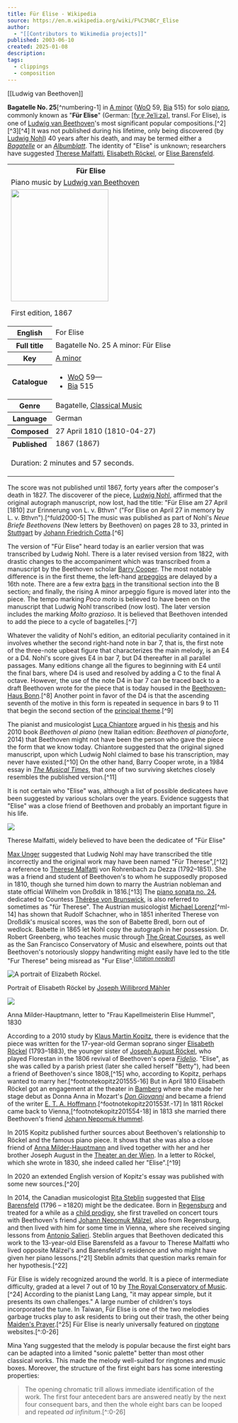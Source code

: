 ```yaml
---
title: Für Elise - Wikipedia
source: https://en.m.wikipedia.org/wiki/F%C3%BCr_Elise
author:
  - "[[Contributors to Wikimedia projects]]"
published: 2003-06-10
created: 2025-01-08
description: 
tags:
  - clippings
  - composition
---
```

[[Ludwig van Beethoven]]

**Bagatelle No. 25**[^numbering-1] in [A minor](https://en.m.wikipedia.org/wiki/A_minor "A minor") ([WoO](https://en.m.wikipedia.org/wiki/WoO "WoO") 59, [Bia](https://en.m.wikipedia.org/wiki/Biamonti_Catalogue "Biamonti Catalogue") 515) for solo [piano](https://en.m.wikipedia.org/wiki/Piano "Piano"), commonly known as "**Für Elise**" (German: [\[fyːɐ̯ ʔeˈliːzə\]](https://en.m.wikipedia.org/wiki/Help:IPA/Standard_German "Help:IPA/Standard German"), transl. For Elise), is one of [Ludwig van Beethoven](https://en.m.wikipedia.org/wiki/Ludwig_van_Beethoven "Ludwig van Beethoven")'s most significant popular compositions.[^2][^3][^4] It was not published during his lifetime, only being discovered (by [Ludwig Nohl](https://en.m.wikipedia.org/wiki/Ludwig_Nohl "Ludwig Nohl")) 40 years after his death, and may be termed either a [*Bagatelle*](https://en.m.wikipedia.org/wiki/Bagatelle_\(music\) "Bagatelle (music)") or an *[Albumblatt](https://en.m.wikipedia.org/wiki/Album_leaf "Album leaf")*. The identity of "Elise" is unknown; researchers have suggested [Therese Malfatti](https://en.m.wikipedia.org/wiki/Therese_Malfatti "Therese Malfatti"), [Elisabeth Röckel](https://en.m.wikipedia.org/wiki/Elisabeth_R%C3%B6ckel "Elisabeth Röckel"), or [Elise Barensfeld](https://en.m.wikipedia.org/wiki/Elise_Barensfeld "Elise Barensfeld").

<table><tbody><tr><th colspan="2">Für Elise</th></tr><tr><td colspan="2">Piano music by <a href="https://en.m.wikipedia.org/wiki/Ludwig_van_Beethoven">Ludwig van Beethoven</a></td></tr><tr><td colspan="2"><span><a href="https://en.m.wikipedia.org/wiki/File:Beethoven_WoO_59_Erstausgabe.png"><img src="https://upload.wikimedia.org/wikipedia/commons/thumb/2/27/Beethoven_WoO_59_Erstausgabe.png/220px-Beethoven_WoO_59_Erstausgabe.png" width="220" height="253"></a></span><p>First edition, 1867</p></td></tr><tr><th scope="row">English</th><td>For Elise</td></tr><tr><th scope="row">Full title</th><td>Bagatelle No. 25 A minor: Für Elise</td></tr><tr><th scope="row">Key</th><td><a href="https://en.m.wikipedia.org/wiki/A_minor">A minor</a></td></tr><tr><th scope="row">Catalogue</th><td><div><ul><li><a href="https://en.m.wikipedia.org/wiki/WoO">WoO</a> 59—</li><li><a href="https://en.m.wikipedia.org/wiki/Biamonti_Catalogue">Bia</a> 515</li></ul></div></td></tr><tr><th scope="row">Genre</th><td>Bagatelle, <a href="https://en.m.wikipedia.org/wiki/Classical_Music">Classical Music</a></td></tr><tr><th scope="row">Language</th><td>German</td></tr><tr><th scope="row">Composed</th><td>27&nbsp;April&nbsp;1810<span>&nbsp;(<span>1810-04-27</span>)</span></td></tr><tr><th scope="row">Published</th><td>1867<span>&nbsp;(<span>1867</span>)</span></td></tr><tr><td colspan="2"><div><p><span><span><span><audio width="215"></audio><a href="https://en.m.wikipedia.org/wiki/File:FurElise.ogg"><span></span></a><span><span>Duration: 2 minutes and 57 seconds.</span></span></span></span></span></p></div></td></tr></tbody></table>

The score was not published until 1867, forty years after the composer's death in 1827. The discoverer of the piece, [Ludwig Nohl](https://en.m.wikipedia.org/wiki/Ludwig_Nohl "Ludwig Nohl"), affirmed that the original autograph manuscript, now lost, had the title: "Für Elise am 27 April \[1810\] zur Erinnerung von L. v. Bthvn" ("For Elise on April 27 in memory by L. v. Bthvn").[^fuld2000-5] The music was published as part of Nohl's *Neue Briefe Beethovens* (New letters by Beethoven) on pages 28 to 33, printed in [Stuttgart](https://en.m.wikipedia.org/wiki/Stuttgart "Stuttgart") by [Johann Friedrich Cotta](https://en.m.wikipedia.org/wiki/Johann_Friedrich_Cotta "Johann Friedrich Cotta").[^6]

The version of "Für Elise" heard today is an earlier version that was transcribed by Ludwig Nohl. There is a later revised version from 1822, with drastic changes to the accompaniment which was transcribed from a manuscript by the Beethoven scholar [Barry Cooper](https://en.m.wikipedia.org/wiki/Barry_Cooper_\(musicologist\) "Barry Cooper (musicologist)"). The most notable difference is in the first theme, the left-hand [arpeggios](https://en.m.wikipedia.org/wiki/Arpeggio "Arpeggio") are delayed by a 16th note. There are a few extra [bars](https://en.m.wikipedia.org/wiki/Bar_\(music\) "Bar (music)") in the transitional section into the B section; and finally, the rising A minor arpeggio figure is moved later into the piece. The tempo marking *Poco moto* is believed to have been on the manuscript that Ludwig Nohl transcribed (now lost). The later version includes the marking *Molto grazioso*. It is believed that Beethoven intended to add the piece to a cycle of bagatelles.[^7]

Whatever the validity of Nohl's edition, an editorial peculiarity contained in it involves whether the second right-hand note in bar 7, that is, the first note of the three-note upbeat figure that characterizes the main melody, is an E4 or a D4. Nohl's score gives E4 in bar 7, but D4 thereafter in all parallel passages. Many editions change all the figures to beginning with E4 until the final bars, where D4 is used and resolved by adding a C to the final A octave. However, the use of the note D4 in bar 7 can be traced back to a draft Beethoven wrote for the piece that is today housed in the [Beethoven-Haus Bonn](https://en.m.wikipedia.org/wiki/Beethoven_House "Beethoven House").[^8] Another point in favor of the D4 is that the ascending seventh of the motive in this form is repeated in sequence in bars 9 to 11 that begin the second section of the [principal theme](https://en.m.wikipedia.org/wiki/Subject_\(music\) "Subject (music)").[^9]

The pianist and musicologist [Luca Chiantore](https://en.m.wikipedia.org/wiki/Luca_Chiantore "Luca Chiantore") argued in his [thesis](https://en.m.wikipedia.org/wiki/Thesis "Thesis") and his 2010 book *Beethoven al piano* (new Italian edition: *Beethoven al pianoforte*, 2014) that Beethoven might not have been the person who gave the piece the form that we know today. Chiantore suggested that the original signed manuscript, upon which Ludwig Nohl claimed to base his transcription, may never have existed.[^10] On the other hand, Barry Cooper wrote, in a 1984 essay in *[The Musical Times](https://en.m.wikipedia.org/wiki/The_Musical_Times "The Musical Times")*, that one of two surviving sketches closely resembles the published version.[^11]

It is not certain who "Elise" was, although a list of possible dedicatees have been suggested by various scholars over the years. Evidence suggests that "Elise" was a close friend of Beethoven and probably an important figure in his life.

![](https://upload.wikimedia.org/wikipedia/commons/thumb/6/6c/Therese_Malfatti_Anonymus.jpg/170px-Therese_Malfatti_Anonymus.jpg)

Therese Malfatti, widely believed to have been the dedicatee of "Für Elise"

[Max Unger](https://en.m.wikipedia.org/wiki/Max_Unger_\(musicologist\) "Max Unger (musicologist)") suggested that Ludwig Nohl may have transcribed the title incorrectly and the original work may have been named "Für Therese",[^12] a reference to [Therese Malfatti](https://en.m.wikipedia.org/wiki/Therese_Malfatti "Therese Malfatti") von Rohrenbach zu Dezza (1792–1851). She was a friend and student of Beethoven's to whom he supposedly proposed in 1810, though she turned him down to marry the Austrian nobleman and state official Wilhelm von Droßdik in 1816.[^13] The [piano sonata no. 24](https://en.m.wikipedia.org/wiki/Piano_Sonata_No._24_\(Beethoven\) "Piano Sonata No. 24 (Beethoven)"), dedicated to Countess [Thérèse von Brunswick](https://en.m.wikipedia.org/wiki/Th%C3%A9r%C3%A8se_von_Brunswick "Thérèse von Brunswick"), is also referred to sometimes as "für Therese". The Austrian musicologist [Michael Lorenz](https://en.m.wikipedia.org/wiki/Michael_Lorenz_\(musicologist\) "Michael Lorenz (musicologist)")[^ml-14] has shown that Rudolf Schachner, who in 1851 inherited Therese von Droßdik's musical scores, was the son of Babette Bredl, born out of wedlock. Babette in 1865 let Nohl copy the autograph in her possession. Dr. Robert Greenberg, who teaches music through [The Great Courses](https://en.m.wikipedia.org/wiki/Wondrium "Wondrium"), as well as the San Francisco Conservatory of Music and elsewhere, points out that Beethoven's notoriously sloppy handwriting might easily have led to the title "Fur Therese" being misread as "Fur Elise".<sup class="noprint Inline-Template Template-Fact">[<i><a href="https://en.m.wikipedia.org/wiki/Wikipedia:Citation_needed" title="Wikipedia:Citation needed"><span title="This claim needs references to reliable sources. (November 2022)">citation needed</span></a></i>]</sup>

![A portrait of Elizabeth Röckel.](https://upload.wikimedia.org/wikipedia/commons/thumb/2/2c/Elisabeth_R%C3%B6ckel.jpg/170px-Elisabeth_R%C3%B6ckel.jpg)

Portrait of Elisabeth Röckel by [Joseph Willibrord Mähler](https://en.m.wikipedia.org/wiki/Joseph_Willibrord_M%C3%A4hler "Joseph Willibrord Mähler")

![](https://upload.wikimedia.org/wikipedia/commons/thumb/7/77/Milder_Hummel_Brief.jpg/220px-Milder_Hummel_Brief.jpg)

Anna Milder-Hauptmann, letter to "Frau Kapellmeisterin Elise Hummel", 1830

According to a 2010 study by [Klaus Martin Kopitz](https://en.m.wikipedia.org/wiki/Klaus_Martin_Kopitz "Klaus Martin Kopitz"), there is evidence that the piece was written for the 17-year-old German soprano singer [Elisabeth Röckel](https://en.m.wikipedia.org/wiki/Elisabeth_R%C3%B6ckel "Elisabeth Röckel") (1793–1883), the younger sister of [Joseph August Röckel](https://en.m.wikipedia.org/wiki/Joseph_August_R%C3%B6ckel "Joseph August Röckel"), who played Florestan in the 1806 revival of Beethoven's opera *[Fidelio](https://en.m.wikipedia.org/wiki/Fidelio "Fidelio")*. "Elise", as she was called by a parish priest (later she called herself "Betty"), had been a friend of Beethoven's since 1808,[^15] who, according to Kopitz, perhaps wanted to marry her.[^footnotekopitz201555-16] But in April 1810 Elisabeth Röckel got an engagement at the theater in [Bamberg](https://en.m.wikipedia.org/wiki/Bamberg "Bamberg") where she made her stage debut as Donna Anna in Mozart's *[Don Giovanni](https://en.m.wikipedia.org/wiki/Don_Giovanni "Don Giovanni")* and became a friend of the writer [E. T. A. Hoffmann](https://en.m.wikipedia.org/wiki/E._T._A._Hoffmann "E. T. A. Hoffmann").[^footnotekopitz201553f.-17] In 1811 Röckel came back to Vienna,[^footnotekopitz201554-18] in 1813 she married there Beethoven's friend [Johann Nepomuk Hummel](https://en.m.wikipedia.org/wiki/Johann_Nepomuk_Hummel "Johann Nepomuk Hummel").

In 2015 Kopitz published further sources about Beethoven's relationship to Röckel and the famous piano piece. It shows that she was also a close friend of [Anna Milder-Hauptmann](https://en.m.wikipedia.org/wiki/Anna_Milder-Hauptmann "Anna Milder-Hauptmann") and lived together with her and her brother Joseph August in the [Theater an der Wien](https://en.m.wikipedia.org/wiki/Theater_an_der_Wien "Theater an der Wien"). In a letter to Röckel, which she wrote in 1830, she indeed called her "Elise".[^19]

In 2020 an extended English version of Kopitz's essay was published with some new sources.[^20]

In 2014, the Canadian musicologist [Rita Steblin](https://en.m.wikipedia.org/wiki/Rita_Steblin "Rita Steblin") suggested that [Elise Barensfeld](https://en.m.wikipedia.org/wiki/Elise_Barensfeld "Elise Barensfeld") (1796 – ≥1820) might be the dedicatee. Born in [Regensburg](https://en.m.wikipedia.org/wiki/Regensburg "Regensburg") and treated for a while as a [child prodigy](https://en.m.wikipedia.org/wiki/Child_prodigy "Child prodigy"), she first travelled on concert tours with Beethoven's friend [Johann Nepomuk Mälzel](https://en.m.wikipedia.org/wiki/Johann_Nepomuk_M%C3%A4lzel "Johann Nepomuk Mälzel"), also from Regensburg, and then lived with him for some time in Vienna, where she received singing lessons from [Antonio Salieri](https://en.m.wikipedia.org/wiki/Antonio_Salieri "Antonio Salieri"). Steblin argues that Beethoven dedicated this work to the 13-year-old Elise Barensfeld as a favour to Therese Malfatti who lived opposite Mälzel's and Barensfeld's residence and who might have given her piano lessons.[^21] Steblin admits that question marks remain for her hypothesis.[^22]

Für Elise is widely recognized around the world. It is a piece of intermediate difficulty, graded at a level 7 out of 10 by [The Royal Conservatory of Music](https://en.m.wikipedia.org/wiki/The_Royal_Conservatory_of_Music "The Royal Conservatory of Music").[^24] According to the pianist Lang Lang, "it may appear simple, but it presents its own challenges." A large number of children's toys incorporated the tune. In Taiwan, Für Elise is one of the two melodies garbage trucks play to ask residents to bring out their trash, the other being [Maiden's Prayer](https://en.m.wikipedia.org/wiki/Maiden%27s_Prayer "Maiden's Prayer").[^25] Für Elise is nearly universally featured on [ringtone](https://en.m.wikipedia.org/wiki/Ringtone "Ringtone") websites.[^:0-26]

Mina Yang suggested that the melody is popular because the first eight bars can be adapted into a limited "sonic palette" better than most other classical works. This made the melody well-suited for ringtones and music boxes. Moreover, the structure of the first eight bars has some interesting properties:

> The opening chromatic trill allows immediate identification of the work. The first four antecedent bars are answered neatly by the next four consequent bars, and then the whole eight bars can be looped and repeated *ad infinitum*.[^:0-26]